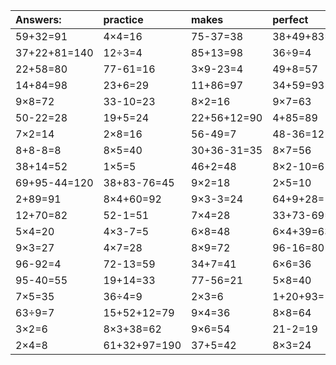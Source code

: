 | Answers: | practice | makes | perfect | ! |
| :--- | :--- | :--- | :--- | :--- |
| 59+32=91 | 4×4=16 | 75-37=38 | 38+49+83=170 | 36÷6=6 | 
| 37+22+81=140 | 12÷3=4 | 85+13=98 | 36÷9=4 | 5×9-44=1 | 
| 22+58=80 | 77-61=16 | 3×9-23=4 | 49+8=57 | 27÷3=9 | 
| 14+84=98 | 23+6=29 | 11+86=97 | 34+59=93 | 6×7=42 | 
| 9×8=72 | 33-10=23 | 8×2=16 | 9×7=63 | 6-6=0 | 
| 50-22=28 | 19+5=24 | 22+56+12=90 | 4+85=89 | 77+98+48=223 | 
| 7×2=14 | 2×8=16 | 56-49=7 | 48-36=12 | 5×4+87=107 | 
| 8+8-8=8 | 8×5=40 | 30+36-31=35 | 8×7=56 | 23+27=50 | 
| 38+14=52 | 1×5=5 | 46+2=48 | 8×2-10=6 | 36+22+21=79 | 
| 69+95-44=120 | 38+83-76=45 | 9×2=18 | 2×5=10 | 50+24=74 | 
| 2+89=91 | 8×4+60=92 | 9×3-3=24 | 64+9+28=101 | 15+15-1=29 | 
| 12+70=82 | 52-1=51 | 7×4=28 | 33+73-69=37 | 6×3=18 | 
| 5×4=20 | 4×3-7=5 | 6×8=48 | 6×4+39=63 | 61+27=88 | 
| 9×3=27 | 4×7=28 | 8×9=72 | 96-16=80 | 65-64=1 | 
| 96-92=4 | 72-13=59 | 34+7=41 | 6×6=36 | 4×9=36 | 
| 95-40=55 | 19+14=33 | 77-56=21 | 5×8=40 | 27-18=9 | 
| 7×5=35 | 36÷4=9 | 2×3=6 | 1+20+93=114 | 66-17=49 | 
| 63÷9=7 | 15+52+12=79 | 9×4=36 | 8×8=64 | 4×1=4 | 
| 3×2=6 | 8×3+38=62 | 9×6=54 | 21-2=19 | 9+95+57=161 | 
| 2×4=8 | 61+32+97=190 | 37+5=42 | 8×3=24 | 1×9=9 | 

